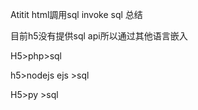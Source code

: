 Atitit html調用sql  invoke sql  总结

目前h5没有提供sql api所以通过其他语言嵌入

H5>php>sql

h5>nodejs ejs >sql

H5>py >sql


